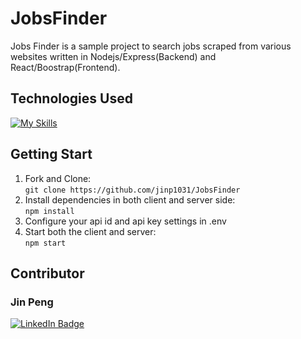 # JobsFinder
Jobs Finder is a sample project to search jobs scraped from various websites written in Nodejs/Express(Backend) and React/Boostrap(Frontend).

## Technologies Used
[![My Skills](https://skills.thijs.gg/icons?i=nodejs,js,react,express&theme=light)](https://skills.thijs.gg)

## Getting Start
1. Fork and Clone:</br>
```git clone https://github.com/jinp1031/JobsFinder```
2. Install dependencies in both client and server side:</br>
```npm install```
3. Configure your api id and api key settings in .env
4. Start both the client and server:</br>
```npm start```



## Contributor
### Jin Peng
<div id="badges">
<a href="https://www.linkedin.com/in/jinpeng307/">
<img src="https://img.shields.io/badge/LinkedIn-blue?logo=linkedin&logoColor=white&style=for-the-badge" alt="LinkedIn Badge">
</div>
